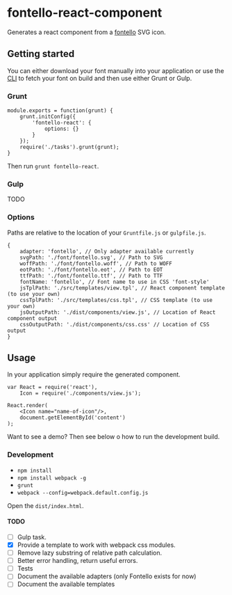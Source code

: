 # fontello-react-component

Generates a react component from a [fontello](http://fontello.com/) SVG icon.


## Getting started

You can either download your font manually into your application or use the 
[CLI](https://github.com/paulyoung/fontello-cli) to fetch your font on build
and then use either Grunt or Gulp.


### Grunt

```
module.exports = function(grunt) {
    grunt.initConfig({
        'fontello-react': {
            options: {}
        }
    });
    require('./tasks').grunt(grunt);
}
```

Then run `grunt fontello-react`.


### Gulp

TODO


### Options

Paths are relative to the location of your `Gruntfile.js` or `gulpfile.js`.

```
{
    adapter: 'fontello', // Only adapter available currently
    svgPath: './font/fontello.svg', // Path to SVG
    woffPath: './font/fontello.woff', // Path to WOFF
    eotPath: './font/fontello.eot', // Path to EOT
    ttfPath: './font/fontello.ttf', // Path to TTF
    fontName: 'fontello', // Font name to use in CSS 'font-style'
    jsTplPath: './src/templates/view.tpl', // React component template (to use your own)
    cssTplPath: './src/templates/css.tpl', // CSS template (to use your own)
    jsOutputPath: './dist/components/view.js', // Location of React component output
    cssOutputPath: './dist/components/css.css' // Location of CSS output
}
```


## Usage

In your application simply require the generated component.

```
var React = require('react'),
    Icon = require('./components/view.js');

React.render(
    <Icon name="name-of-icon"/>,
    document.getElementById('content')
);
```

Want to see a demo? Then see below o how to run the development build.


### Development 
- `npm install`
- `npm install webpack -g`
- `grunt`
- `webpack --config=webpack.default.config.js`

Open the `dist/index.html`.


#### TODO
- [ ] Gulp task.
- [X] Provide a template to work with webpack css modules.
- [ ] Remove lazy substring of relative path calculation.
- [ ] Better error handling, return useful errors.
- [ ] Tests
- [ ] Document the available adapters (only Fontello exists for now)
- [ ] Document the available templates